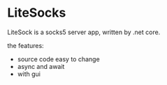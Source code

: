 ﻿# LiteSocks

LiteSock is a socks5 server app, written by .net core. 

the features:
- source code easy to change
- async and await
- with gui

